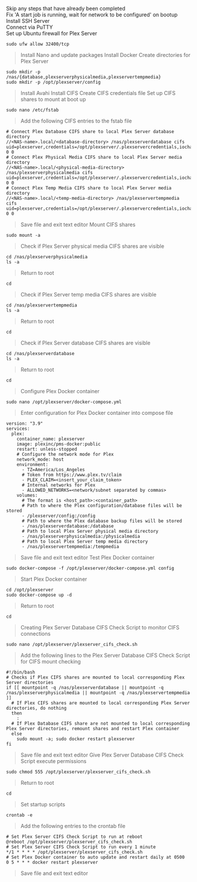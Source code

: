 Skip any steps that have already been completed<br>
Fix 'A start job is running, wait for network to be configured' on bootup<br>
Install SSH Server<br>
Connect via PuTTY<br>
Set up Ubuntu firewall for Plex Server<br>
```
sudo ufw allow 32400/tcp
```
> Install Nano and update packages
> Install Docker
> Create directories for Plex Server
```
sudo mkdir -p /nas/{database,plexserverphysicalmedia,plexservertempmedia}
sudo mkdir -p /opt/plexserver/config
```
> Install Avahi
> Install CIFS
> Create CIFS credentials file
> Set up CIFS shares to mount at boot up
```
sudo nano /etc/fstab
```
> Add the following CIFS entries to the fstab file
```
# Connect Plex Database CIFS share to local Plex Server database directory
//<NAS-name>.local/<database-directory> /nas/plexserverdatabase cifs uid=plexserver,credentials=/opt/plexserver/.plexservercredentials,iocharset=utf8 0 0
# Connect Plex Physical Media CIFS share to local Plex Server media directory
//<NAS-name>.local/<physical-media-directory> /nas/plexserverphysicalmedia cifs uid=plexserver,credentials=/opt/plexserver/.plexservercredentials,iocharset=utf8 0 0
# Connect Plex Temp Media CIFS share to local Plex Server media directory
//<NAS-name>.local/<temp-media-directory> /nas/plexservertempmedia cifs uid=plexserver,credentials=/opt/plexserver/.plexservercredentials,iocharset=utf8 0 0
```
> Save file and exit text editor
> Mount CIFS shares
```
sudo mount -a
```
> Check if Plex Server physical media CIFS shares are visible
```
cd /nas/plexserverphysicalmedia
ls -a
```
> Return to root
```
cd
```
> Check if Plex Server temp media CIFS shares are visible
```
cd /nas/plexservertempmedia
ls -a
```
> Return to root
```
cd
```
> Check if Plex Server database CIFS shares are visible
```
cd /nas/plexserverdatabase
ls -a
```
> Return to root
```
cd
```
> Configure Plex Docker container
```
sudo nano /opt/plexserver/docker-compose.yml
```
> Enter configuration for Plex Docker container into compose file
```
version: "3.9"
services:
  plex:
    container_name: plexserver
    image: plexinc/pms-docker:public
    restart: unless-stopped
    # Configure the network mode for Plex
    network_mode: host
    environment:
      - TZ=America/Los_Angeles
      # Token from https://www.plex.tv/claim
      - PLEX_CLAIM=<insert_your_claim_token>
      # Internal networks for Plex
      - ALLOWED_NETWORKS=<network/subnet separated by commas>
    volumes:
      # The format is <host_path>:<container_path>
      # Path to where the Plex configuration/database files will be stored
      - /plexserver/config:/config
      # Path to where the Plex database backup files will be stored
      - /nas/plexserverdatabase:/database
      # Path to local Plex Server physical media directory
      - /nas/plexserverphysicalmedia:/physicalmedia
      # Path to local Plex Server temp media directory
      - /nas/plexservertempmedia:/tempmedia
```
> Save file and exit text editor
> Test Plex Docker container
```
sudo docker-compose -f /opt/plexserver/docker-compose.yml config
```
> Start Plex Docker container
```
cd /opt/plexserver
sudo docker-compose up -d
```
> Return to root
```
cd
```
> Creating Plex Server Database CIFS Check Script to monitor CIFS connections
```
sudo nano /opt/plexserver/plexserver_cifs_check.sh
```
> Add the following lines to the Plex Server Database CIFS Check Script for CIFS mount checking
```
#!/bin/bash
# Checks if Plex CIFS shares are mounted to local corresponding Plex Server directories
if [[ mountpoint -q /nas/plexserverdatabase || mountpoint -q /nas/plexserverphysicalmedia || mountpoint -q /nas/plexservertempmedia ]]
  # If Plex CIFS shares are mounted to local corresponding Plex Server directories, do nothing
  then
    :
  # If Plex Database CIFS share are not mounted to local corresponding Plex Server directories, remount shares and restart Plex container
  else
    sudo mount -a; sudo docker restart plexserver
fi
```
> Save file and exit text editor
> Give Plex Server Database CIFS Check Script execute permissions
```
sudo chmod 555 /opt/plexserver/plexserver_cifs_check.sh
```
> Return to root
```
cd
```
> Set startup scripts
```
crontab -e
```
> Add the following entries to the crontab file
```
# Set Plex Server CIFS Check Script to run at reboot
@reboot /opt/plexserver/plexserver_cifs_check.sh
# Set Plex Server CIFS Check Script to run every 1 minute
*/1 * * * * /opt/plexserver/plexserver_cifs_check.sh
# Set Plex Docker container to auto update and restart daily at 0500
0 5 * * * docker restart plexserver
```
> Save file and exit text editor
